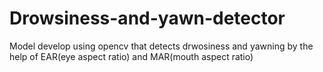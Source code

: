 # Drowsiness-and-yawn-detector
Model develop using opencv that detects drwosiness and yawning by the help of EAR(eye aspect ratio) and MAR(mouth aspect ratio)
